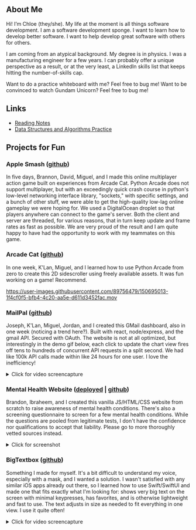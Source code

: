 ## About Me

Hi! I’m Chloe (they/she). My life at the moment is all things software development. I am a software development sponge. I want to learn how to develop better software. I want to help develop great software with others for others.

I am coming from an atypical background. My degree is in physics. I was a manufacturing engineer for a few years. I can probably offer a unique perspective as a result, or at the very least, a LinkedIn skills list that keeps hitting the number-of-skills cap.

Want to do a practice whiteboard with me? Feel free to bug me! Want to be convinced to watch Gundam Unicorn? Feel free to bug me!

## Links

- [Reading Notes](https://chloenott.github.io/reading-notes/)
- [Data Structures and Algorithms Practice](https://chloenott.github.io/data-structures-and-algorithms/)

## Projects for Fun

### Apple Smash ([github](https://github.com/NotFFTT/game))

In five days, Brannon, David, Miguel, and I made this online multiplayer action game built on experiences from Arcade Cat. Python Arcade does not support multiplayer, but with an exceedingly quick crash course in python's low-level networking interface library, "sockets," with specific settings, and a bunch of other stuff, we were able to get the high-quality low-lag online gameplay we were hoping for. We used a DigitalOcean droplet so that players anywhere can connect to the game's server. Both the client and server are threaded, for various reasons, that in turn keep update and frame rates as fast as possible. We are very proud of the result and I am quite happy to have had the opportunity to work with my teammates on this game.

### Arcade Cat ([github](https://github.com/MCK-Team/Arcade-Game))

In one week, K'Lan, Miguel, and I learned how to use Python Arcade from zero to create this 2D sidescroller using freely available assets. It was fun working on a game! Recommend.

https://user-images.githubusercontent.com/89756479/150695013-1f4cf0f5-bfb4-4c20-aa5e-d611d3452fac.mov

### MailPal ([github](https://github.com/something-basic))

Joseph, K'Lan, Miguel, Jordan, and I created this GMail dashboard, also in one week (noticing a trend here?). Built with react, node/express, and the gmail API. Secured with OAuth. The website is not at all optimized, but interestingly in the demo gif below, each click to update the chart view fires off tens to hundreds of concurrent API requests in a split second. We had like 100k API calls made within like 24 hours for one user. I love the inefficiency!

<details><summary>Click for video screencapture</summary>
  
![MailPalHome](https://user-images.githubusercontent.com/89756479/150696006-544c4295-2a40-4146-a00d-61ed3d7d6e9d.gif)
  
</details>

### Mental Health Website ([deployed](https://mental-health-website-cf201d79.github.io/mental-health-website/) | [github](https://github.com/mental-health-website-cf201d79/mental-health-website))

Brandon, Ibraheem, and I created this vanilla JS/HTML/CSS website from scratch to raise awareness of mental health conditions. There's also a screening questionnaire to screen for a few mental health conditions. While the questions are pooled from legitimate tests, I don't have the confidence nor qualifications to accept that liability. Please go to more thoroughly vetted sources instead.

<details><summary>Click for screenshot</summary>
  
![mental_health_website_screenshot](https://user-images.githubusercontent.com/89756479/150695674-6e03d29f-1631-4fb1-bdea-b9822a2f6e47.jpg)
  
</details>

### BigTextbox ([github](https://github.com/chloenott/big-textbox))

Something I made for myself. It's a bit difficult to understand my voice, especially with a mask, and I wanted a solution. I wasn't satisfied with any similar iOS apps already out there, so I learned how to use Swift/SwiftUI and made one that fits exactly what I'm looking for: shows very big text on the screen with minimal keypresses, has favorites, and is otherwise lightweight and fast to use. The text adjusts in size as needed to fit everything in one view. I use it quite often!

<details><summary>Click for video screencapture</summary>
  
https://user-images.githubusercontent.com/89756479/150696513-050ec950-5d50-45ff-ad38-975e79417165.mov
  
</details>




